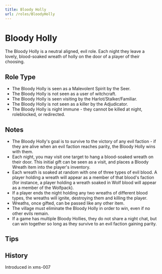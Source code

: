 ```yaml
---
title: Bloody Holly
url: /roles/BloodyHolly
---
```


# Bloody Holly

The Bloody Holly is a neutral aligned, evil role. Each night they leave a lovely, blood-soaked wreath of holly on the door of a player of their choosing.

## Role Type

- The Bloody Holly is seen as a Malevolent Spirit by the Seer.
- The Bloody Holly is not seen as a user of witchcraft.
- The Bloody Holly is seen visiting by the Harlot/Stalker/Familiar.
- The Bloody Holly is not seen as a killer by the Adjudicator.
- The Bloody Holly is night immune - they cannot be killed at night, roleblocked, or redirected.

## Notes

- The Bloody Holly's goal is to survive to the victory of any evil faction - if they are alive when an evil faction reaches parity, the Bloody Holly wins with them.
- Each night, you may visit one target to hang a blood-soaked wreath on their door. This initial gift can be seen as a visit, and places a Bloody Wreath item into the player's inventory.
- Each wreath is soaked at random with one of three types of evil blood. A player holding a wreath will appear as a member of that blood's faction (for instance, a player holding a wreath soaked in Wolf blood will appear as a member of the Wolfpack).
- If a player ends the night holding any two wreaths of different blood types, the wreaths will ignite, destroying them and killing the player.
- Wreaths, once gifted, can be passed like any other item.
- The village must eliminate the Bloody Holly in order to win, even if no other evils remain.
- If a game has multiple Bloody Hollies, they do not share a night chat, but can win together so long as they survive to an evil faction gaining parity.

## Tips

## History

<Timeline lineColor="white">
  <Event interval="2019-12-27">Introduced in xms-007</Event>
</Timeline>
